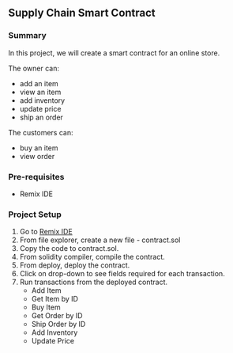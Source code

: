 ## Supply Chain Smart Contract

### Summary

In this project, we will create a smart contract for an online store.

The owner can:

- add an item
- view an item
- add inventory
- update price
- ship an order

The customers can:

- buy an item
- view order

### Pre-requisites

- Remix IDE

### Project Setup

1. Go to [Remix IDE](https://remix.ethereum.org/)
2. From file explorer, create a new file - contract.sol
3. Copy the code to contract.sol.
4. From solidity compiler, compile the contract.
5. From deploy, deploy the contract.
6. Click on drop-down to see fields required for each transaction.
7. Run transactions from the deployed contract.
   - Add Item
   - Get Item by ID
   - Buy Item
   - Get Order by ID
   - Ship Order by ID
   - Add Inventory
   - Update Price
